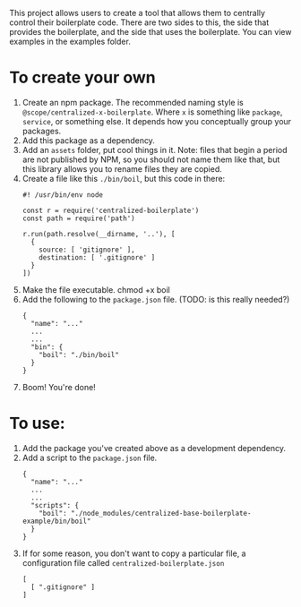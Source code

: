This project allows users to create a tool that allows them to centrally control their boilerplate code. There are two sides to this, the side that provides the boilerplate, and the side that uses the boilerplate. You can view examples in the examples folder.

#  To create your own

1. Create an npm package. The recommended naming style is `@scope/centralized-x-boilerplate`. Where `x` is something like `package`, `service`, or something else. It depends how you conceptually group your packages.
1. Add this package as a dependency.
1. Add an `assets` folder, put cool things in it. Note: files that begin a period are not published by NPM, so you should not name them like that, but this library allows you to rename files they are copied.
1. Create a file like this `./bin/boil`, but this code in there:
    ```
    #! /usr/bin/env node

    const r = require('centralized-boilerplate')
    const path = require('path')

    r.run(path.resolve(__dirname, '..'), [
      {
        source: [ 'gitignore' ],
        destination: [ '.gitignore' ]
      }
    ])
    ```
1. Make the file executable. chmod +x boil
1. Add the following to the `package.json` file. (TODO: is this really needed?)
    ```
    {
      "name": "..."
      ...
      ...
      "bin": {
        "boil": "./bin/boil"
      }
    }
    ```
1. Boom! You're done!

# To use:

1. Add the package you've created above as a development dependency.
2. Add a script to the `package.json` file.
    ```
    {
      "name": "..."
      ...
      ...
      "scripts": {
        "boil": "./node_modules/centralized-base-boilerplate-example/bin/boil"
      }
    }
    ```
3. If for some reason, you don't want to copy a particular file, a configuration file called `centralized-boilerplate.json`
    ```
    [
      [ ".gitignore" ]
    ]
    ```
